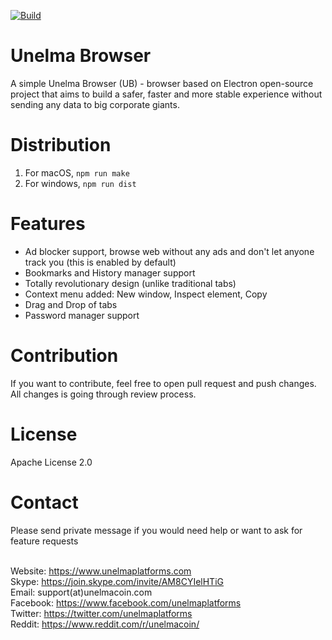 [![Build](https://github.com/unelmacoin/unelma-browser/actions/workflows/sonarcloud.yml/badge.svg)](https://github.com/unelmacoin/unelma-browser/actions/workflows/sonarcloud.yml)

# Unelma Browser

A simple Unelma Browser (UB) - browser based on Electron open-source project that aims to build a safer, faster and more stable experience without sending any data to big corporate giants.


# Distribution

1. For macOS, `npm run make`
2. For windows, `npm run dist`

# Features

- Ad blocker support, browse web without any ads
  and don't let anyone track you (this is enabled by default)
- Bookmarks and History manager support
- Totally revolutionary design (unlike traditional tabs)
- Context menu added: New window, Inspect element, Copy
- Drag and Drop of tabs
- Password manager support

# Contribution

If you want to contribute, feel free to open pull request and push changes. All changes is going through review process.

# License

Apache License 2.0

# Contact

Please send private message if you would need help or want to ask for feature requests

<br>Website: https://www.unelmaplatforms.com
<br>Skype: https://join.skype.com/invite/AM8CYIelHTiG
<br>Email: support(at)unelmacoin.com
<br>Facebook: https://www.facebook.com/unelmaplatforms
<br>Twitter: https://twitter.com/unelmaplatforms
<br>Reddit: https://www.reddit.com/r/unelmacoin/
